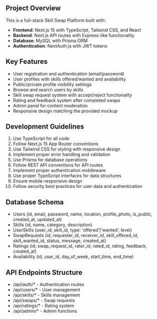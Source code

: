 

## Project Overview
This is a full-stack Skill Swap Platform built with:
- **Frontend**: Next.js 15 with TypeScript, Tailwind CSS, and React
- **Backend**: Next.js API routes with Express-like functionality
- **Database**: MySQL with Prisma ORM
- **Authentication**: NextAuth.js with JWT tokens

## Key Features
- User registration and authentication (email/password)
- User profiles with skills offered/wanted and availability
- Public/private profile visibility settings
- Browse and search users by skills
- Skill swap request system with accept/reject functionality
- Rating and feedback system after completed swaps
- Admin panel for content moderation
- Responsive design matching the provided mockup

## Development Guidelines
1. Use TypeScript for all code
2. Follow Next.js 15 App Router conventions
3. Use Tailwind CSS for styling with responsive design
4. Implement proper error handling and validation
5. Use Prisma for database operations
6. Follow REST API conventions for API routes
7. Implement proper authentication middleware
8. Use proper TypeScript interfaces for data structures
9. Ensure mobile-responsive design
10. Follow security best practices for user data and authentication

## Database Schema
- Users (id, email, password, name, location, profile_photo, is_public, created_at, updated_at)
- Skills (id, name, category, description)
- UserSkills (user_id, skill_id, type: 'offered'|'wanted', level)
- SwapRequests (id, requester_id, receiver_id, skill_offered_id, skill_wanted_id, status, message, created_at)
- Ratings (id, swap_request_id, rater_id, rated_id, rating, feedback, created_at)
- Availability (id, user_id, day_of_week, start_time, end_time)

## API Endpoints Structure
- /api/auth/* - Authentication routes
- /api/users/* - User management
- /api/skills/* - Skills management
- /api/swaps/* - Swap requests
- /api/ratings/* - Rating system
- /api/admin/* - Admin functions


